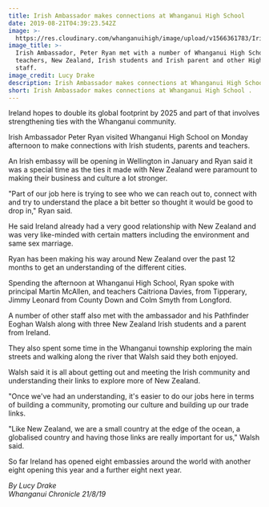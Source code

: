 ```yaml
---
title: Irish Ambassador makes connections at Whanganui High School
date: 2019-08-21T04:39:23.542Z
image: >-
  https://res.cloudinary.com/whanganuihigh/image/upload/v1566361783/Irish_Ambassador_at_WHS.Chron_21.8.19.jpg
image_title: >-
  Irish Ambassador, Peter Ryan met with a number of Whanganui High School Irish
  teachers, New Zealand, Irish students and Irish parent and other High School
  staff.
image_credit: Lucy Drake
description: Irish Ambassador makes connections at Whanganui High School.
short: Irish Ambassador makes connections at Whanganui High School .
---
```

Ireland hopes to double its global footprint by 2025 and part of that involves strengthening ties with the Whanganui community.

Irish Ambassador Peter Ryan visited Whanganui High School on Monday afternoon to make connections with Irish students, parents and teachers.

An Irish embassy will be opening in Wellington in January and Ryan said it was a special time as the ties it made with New Zealand were paramount to making their business and culture a lot stronger.

"Part of our job here is trying to see who we can reach out to, connect with and try to understand the place a bit better so thought it would be good to drop in," Ryan said.

He said Ireland already had a very good relationship with New Zealand and was very like-minded with certain matters including the environment and same sex marriage.

Ryan has been making his way around New Zealand over the past 12 months to get an understanding of the different cities.

Spending the afternoon at Whanganui High School, Ryan spoke with principal Martin McAllen, and teachers Caitriona Davies, from Tipperary, Jimmy Leonard from County Down and Colm Smyth from Longford.

A number of other staff also met with the ambassador and his Pathfinder Eoghan Walsh along with three New Zealand Irish students and a parent from Ireland.

They also spent some time in the Whanganui township exploring the main streets and walking along the river that Walsh said they both enjoyed.

Walsh said it is all about getting out and meeting the Irish community and understanding their links to explore more of New Zealand.

"Once we've had an understanding, it's easier to do our jobs here in terms of building a community, promoting our culture and building up our trade links.

"Like New Zealand, we are a small country at the edge of the ocean, a globalised country and having those links are really important for us," Walsh said.

So far Ireland has opened eight embassies around the world with another eight opening this year and a further eight next year.

_By Lucy Drake_  
_Whanganui Chronicle 21/8/19_
